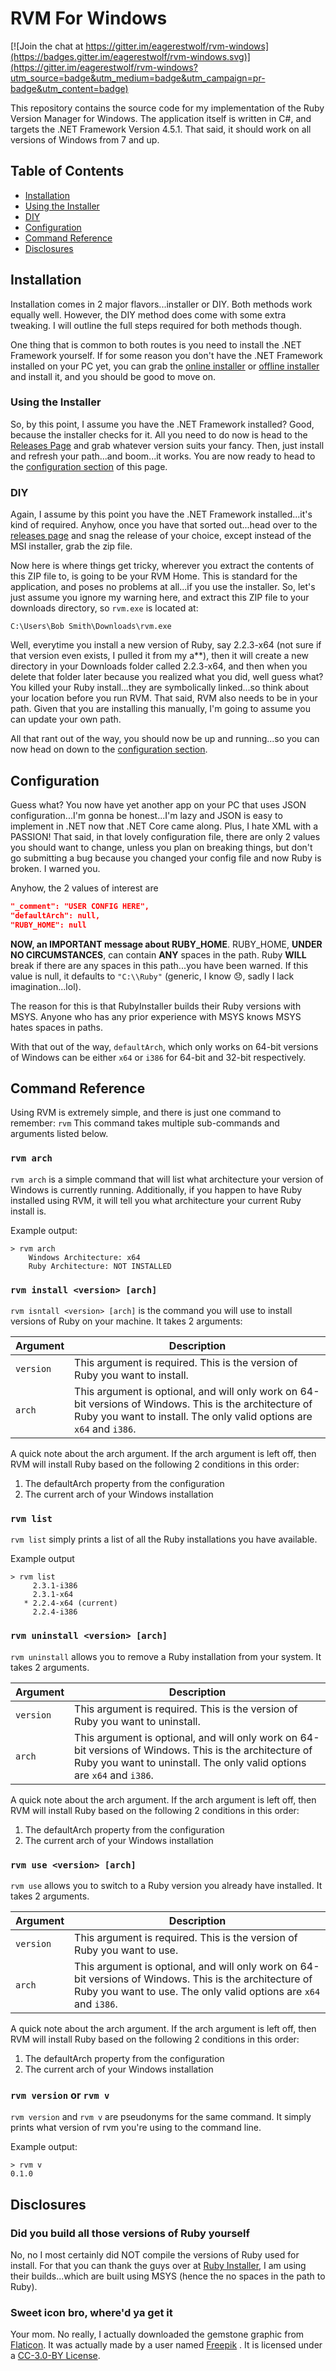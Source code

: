 # RVM For Windows

[![Join the chat at https://gitter.im/eagerestwolf/rvm-windows](https://badges.gitter.im/eagerestwolf/rvm-windows.svg)](https://gitter.im/eagerestwolf/rvm-windows?utm_source=badge&utm_medium=badge&utm_campaign=pr-badge&utm_content=badge)

This repository contains the source code for my implementation of the Ruby
Version Manager for Windows. The application itself is written in C#, and
targets the .NET Framework Version 4.5.1. That said, it should work on all
versions of Windows from 7 and up.

## Table of Contents

*   [Installation](#installation)
  *   [Using the Installer](#using-the-installer)
  *   [DIY](#diy)
*   [Configuration](#configuration)
*   [Command Reference](#command-reference)
*   [Disclosures](#disclosures)

## Installation

Installation comes in 2 major flavors...installer or DIY. Both methods work
equally well. However, the DIY method does come with some extra tweaking. I
will outline the full steps required for both methods though.

One thing that is common to both routes is you need to install the .NET
Framework yourself. If for some reason you don't have the .NET Framework
installed on your PC yet, you can grab the [online installer][.net-online] or
[offline installer][.net-offline] and install it, and you should be good to
move on.

### Using the Installer

So, by this point, I assume you have the .NET Framework installed? Good,
because the installer checks for it. All you need to do now is head to the
[Releases Page][.releases] and grab whatever version suits your fancy. Then,
just install and refresh your path...and boom...it works. You are now ready to
head to the [configuration section](#configuration) of this page.

### DIY

Again, I assume by this point you have the .NET Framework installed...it's kind
of required. Anyhow, once you have that sorted out...head over to the
[releases page][.releases] and snag the release of your choice, except instead
of the MSI installer, grab the zip file.

Now here is where things get tricky, wherever you extract the contents of this
ZIP file to, is going to be your RVM Home. This is standard for the
application, and poses no problems at all...if you use the installer. So, let's
just assume you ignore my warning here, and extract this ZIP file to your
downloads directory, so `rvm.exe` is located at:

```
C:\Users\Bob Smith\Downloads\rvm.exe
```

Well, everytime you install a new version of Ruby, say 2.2.3-x64 (not sure if
that version even exists, I pulled it from my a**), then it will create a new
directory in your Downloads folder called 2.2.3-x64, and then when you delete
that folder later because you realized what you did, well guess what? You
killed your Ruby install...they are symbolically linked...so think about your
location before you run RVM. That said, RVM also needs to be in your path.
Given that you are installing this manually, I'm going to assume you can update
your own path.

All that rant out of the way, you should now be up and running...so you can now
head on down to the [configuration section](#configuration).

## Configuration

Guess what? You now have yet another app on your PC that uses JSON
configuration...I'm gonna be honest...I'm lazy and JSON is easy to implement in
.NET now that .NET Core came along. Plus, I hate XML with a PASSION! That said,
in that lovely configuration file, there are only 2 values you should want to
change, unless you plan on breaking things, but don't go submitting a bug
because you changed your config file and now Ruby is broken. I warned you.

Anyhow, the 2 values of interest are

```JSON
"_comment": "USER CONFIG HERE",
"defaultArch": null,
"RUBY_HOME": null
```

**NOW, an IMPORTANT message about RUBY_HOME**. RUBY_HOME,
**UNDER NO CIRCUMSTANCES**, can contain **ANY** spaces in the path. Ruby
**WILL** break if there are any spaces in this path...you have been warned. If
this value is null, it defaults to `"C:\\Ruby"` (generic, I know
:disappointed:, sadly I lack imagination...lol).

The reason for this is that RubyInstaller builds their Ruby versions with MSYS.
Anyone who has any prior experience with MSYS knows MSYS hates spaces in paths.

With that out of the way, `defaultArch`, which only works on 64-bit versions of
Windows can be either `x64` or `i386` for 64-bit and 32-bit respectively.

## Command Reference

Using RVM is extremely simple, and there is just one command to remember: `rvm`
This command takes multiple sub-commands and arguments listed below.

### `rvm arch`

`rvm arch` is a simple command that will list what architecture your version of
Windows is currently running. Additionally, if you happen to have Ruby
installed using RVM, it will tell you what architecture your current Ruby
install is.

Example output:

```
> rvm arch
    Windows Architecture: x64
    Ruby Architecture: NOT INSTALLED
```

### `rvm install <version> [arch]`

`rvm isntall <version> [arch]` is the command you will use to install versions
of Ruby on your machine. It takes 2 arguments:

| Argument  | Description                                                                                                                                                                     |
| --------- | ------------------------------------------------------------------------------------------------------------------------------------------------------------------------------- |
| `version` | This argument is required. This is the version of Ruby you want to install.                                                                                                     |
| `arch`    | This argument is optional, and will only work on 64-bit versions of Windows. This is the architecture of Ruby you want to install. The only valid options are `x64` and `i386`. |

A quick note about the arch argument. If the arch argument is left off, then
RVM will install Ruby based on the following 2 conditions in this order:

1. The defaultArch property from the configuration
2. The current arch of your Windows installation

### `rvm list`

`rvm list` simply prints a list of all the Ruby installations you have
available.

Example output

```
> rvm list
     2.3.1-i386
     2.3.1-x64
   * 2.2.4-x64 (current)
     2.2.4-i386
```

### `rvm uninstall <version> [arch]`

`rvm uninstall` allows you to remove a Ruby installation from your system. It
takes 2 arguments.

| Argument  | Description                                                                                                                                                                       |
| --------- | --------------------------------------------------------------------------------------------------------------------------------------------------------------------------------- |
| `version` | This argument is required. This is the version of Ruby you want to uninstall.                                                                                                     |
| `arch`    | This argument is optional, and will only work on 64-bit versions of Windows. This is the architecture of Ruby you want to uninstall. The only valid options are `x64` and `i386`. |

A quick note about the arch argument. If the arch argument is left off, then
RVM will install Ruby based on the following 2 conditions in this order:

1. The defaultArch property from the configuration
2. The current arch of your Windows installation

### `rvm use <version> [arch]`

`rvm use` allows you to switch to a Ruby version you already have installed. It
takes 2 arguments.

| Argument  | Description                                                                                                                                                                 |
| --------- | --------------------------------------------------------------------------------------------------------------------------------------------------------------------------- |
| `version` | This argument is required. This is the version of Ruby you want to use.                                                                                                     |
| `arch`    | This argument is optional, and will only work on 64-bit versions of Windows. This is the architecture of Ruby you want to use. The only valid options are `x64` and `i386`. |

A quick note about the arch argument. If the arch argument is left off, then
RVM will install Ruby based on the following 2 conditions in this order:

1. The defaultArch property from the configuration
2. The current arch of your Windows installation

### `rvm version` or `rvm v`

`rvm version` and `rvm v` are pseudonyms for the same command. It simply prints
what version of rvm you're using to the command line.

Example output:

```
> rvm v
0.1.0
```

## Disclosures

### Did you build all those versions of Ruby yourself

No, no I most certainly did NOT compile the versions of Ruby used for install.
For that you can thank the guys over at [Ruby Installer][.ruby-installer], I am
using their builds...which are built using MSYS (hence the no spaces in the
path to Ruby).

### Sweet icon bro, where'd ya get it

Your mom. No really, I actually downloaded the gemstone graphic from
[Flaticon][.flaticon]. It was actually made by a user named [Freepik][.freepik]
. It is licensed under a [CC-3.0-BY License][.cc-30-by].

[.net-online]: https://www.microsoft.com/en-us/download/details.aspx?id=49981
[.net-offline]: https://www.microsoft.com/en-us/download/details.aspx?id=49982
[.releases]: https://github.com/Eagerestwolf/rvm-windows/releases
[.ruby-installer]: https://github.com/oneclick/rubyinstaller
[.flaticon]: http://www.flaticon.com
[.freepik]: http://www.freepik.com
[.cc-30-by]: http://creativecommons.org/licenses/by/3.0
